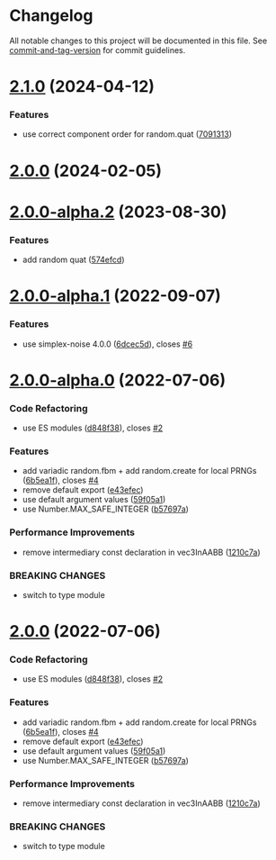 # Changelog

All notable changes to this project will be documented in this file. See [commit-and-tag-version](https://github.com/absolute-version/commit-and-tag-version) for commit guidelines.

# [2.1.0](https://github.com/pex-gl/pex-random/compare/v2.0.0...v2.1.0) (2024-04-12)


### Features

* use correct component order for random.quat ([7091313](https://github.com/pex-gl/pex-random/commit/7091313fa8f4a6a0ebfb236033b2de11f3904d81))



# [2.0.0](https://github.com/pex-gl/pex-random/compare/v2.0.0-alpha.2...v2.0.0) (2024-02-05)



# [2.0.0-alpha.2](https://github.com/pex-gl/pex-random/compare/v2.0.0-alpha.1...v2.0.0-alpha.2) (2023-08-30)


### Features

* add random quat ([574efcd](https://github.com/pex-gl/pex-random/commit/574efcda418c1692aa3a76544c767805f4299ce9))



# [2.0.0-alpha.1](https://github.com/pex-gl/pex-random/compare/v2.0.0-alpha.0...v2.0.0-alpha.1) (2022-09-07)


### Features

* use simplex-noise 4.0.0 ([6dcec5d](https://github.com/pex-gl/pex-random/commit/6dcec5d3835ef54c67936b41ec1df680d1f011c8)), closes [#6](https://github.com/pex-gl/pex-random/issues/6)



# [2.0.0-alpha.0](https://github.com/pex-gl/pex-random/compare/v1.0.1...v2.0.0-alpha.0) (2022-07-06)


### Code Refactoring

* use ES modules ([d848f38](https://github.com/pex-gl/pex-random/commit/d848f38ef27280f579b0a863df79aac0e4786051)), closes [#2](https://github.com/pex-gl/pex-random/issues/2)


### Features

* add variadic random.fbm + add random.create for local PRNGs ([6b5ea1f](https://github.com/pex-gl/pex-random/commit/6b5ea1fa864cab2a7b9dbe1dedd1e4a9ee9b629c)), closes [#4](https://github.com/pex-gl/pex-random/issues/4)
* remove default export ([e43efec](https://github.com/pex-gl/pex-random/commit/e43efec8c740fb64f7349f4006417c3ec1a82ddb))
* use default argument values ([59f05a1](https://github.com/pex-gl/pex-random/commit/59f05a1ec8c0dab94596766f2be52e39e36b12df))
* use Number.MAX_SAFE_INTEGER ([b57697a](https://github.com/pex-gl/pex-random/commit/b57697a7aaf08680784e78c5c871ecc00cdbd072))


### Performance Improvements

* remove intermediary const declaration in vec3InAABB ([1210c7a](https://github.com/pex-gl/pex-random/commit/1210c7a3f9ff850377b6f46ca86ea0c322a360f5))


### BREAKING CHANGES

* switch to type module



# [2.0.0](https://github.com/pex-gl/pex-random/compare/v1.0.1...v2.0.0) (2022-07-06)


### Code Refactoring

* use ES modules ([d848f38](https://github.com/pex-gl/pex-random/commit/d848f38ef27280f579b0a863df79aac0e4786051)), closes [#2](https://github.com/pex-gl/pex-random/issues/2)


### Features

* add variadic random.fbm + add random.create for local PRNGs ([6b5ea1f](https://github.com/pex-gl/pex-random/commit/6b5ea1fa864cab2a7b9dbe1dedd1e4a9ee9b629c)), closes [#4](https://github.com/pex-gl/pex-random/issues/4)
* remove default export ([e43efec](https://github.com/pex-gl/pex-random/commit/e43efec8c740fb64f7349f4006417c3ec1a82ddb))
* use default argument values ([59f05a1](https://github.com/pex-gl/pex-random/commit/59f05a1ec8c0dab94596766f2be52e39e36b12df))
* use Number.MAX_SAFE_INTEGER ([b57697a](https://github.com/pex-gl/pex-random/commit/b57697a7aaf08680784e78c5c871ecc00cdbd072))


### Performance Improvements

* remove intermediary const declaration in vec3InAABB ([1210c7a](https://github.com/pex-gl/pex-random/commit/1210c7a3f9ff850377b6f46ca86ea0c322a360f5))


### BREAKING CHANGES

* switch to type module
